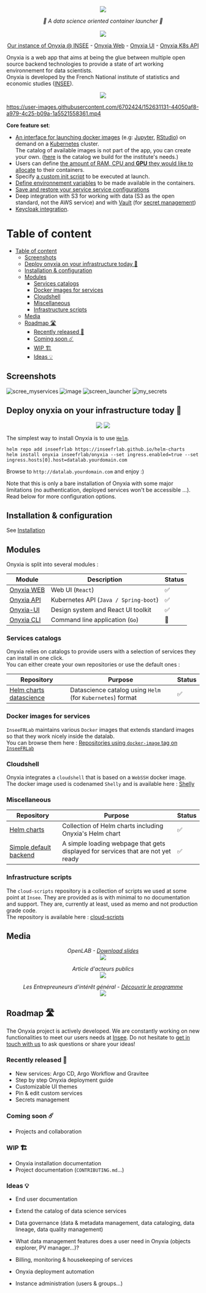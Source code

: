 <p align="center">
    <img src="https://user-images.githubusercontent.com/6702424/137828729-173cfe2b-54dc-4e7e-aa60-4e3fe3a4fb39.png">
</p>
<p align="center">
    <i>🔬 A data science oriented container launcher 🔬</i>
    <br>
    <br>
    <img src="https://img.shields.io/npm/l/onyxia-ui">
</p>

<p align="center">
  <a href="https://datalab.sspcloud.fr/catalog/inseefrlab-helm-charts-datascience" title="Instance of Onyxia hosted in INSEE's data center">Our instance of Onyxia @ INSEE</a>
  -
  <a href="https://github.com/InseeFrLab/onyxia-web">Onyxia Web</a>
  -
  <a href="https://github.com/InseeFrLab/onyxia-ui">Onyxia UI</a>
  -
  <a href="https://github.com/InseeFrLab/onyxia-api">Onyxia K8s API</a>
</p>

Onyxia is a web app that aims at being the glue between multiple open source backend technologies to
provide a state of art working environnement for data scientists.  
Onyxia is developed by the French National institute of statistics and economic studies ([INSEE](https://insee.fr)).  

<p align="center">
<img src="https://user-images.githubusercontent.com/6702424/136545513-f623d8c7-260d-4d93-a01e-2dc5af6ad473.gif" />
</p>

https://user-images.githubusercontent.com/6702424/152631131-44050af8-a979-4c25-b09a-1a5521558361.mp4

**Core feature set**:

- [An interface for launching docker images](https://datalab.sspcloud.fr/catalog/inseefrlab-helm-charts-datascience) 
  (e.g: [Jupyter](https://jupyter.org), [RStudio](https://www.rstudio.com)) on demand on a [Kubernetes](https://kubernetes.io) cluster.  
  The catalog of available images is not part of the app, you can create your own. 
  ([here](https://github.com/inseefrlab/helm-charts-datascience) is the catalog we build for the institute's needs.)
- Users can define [the amount of RAM, CPU and **GPU** they would like to allocate](https://user-images.githubusercontent.com/6702424/137818454-3fdb3efb-1fbd-4e4d-85b1-64b00d8af03e.png) 
  to their containers.
- Specify [a custom init script](https://user-images.githubusercontent.com/6702424/137819445-a9dfd053-a5f1-48da-a294-f20717512ef5.png) to be executed at launch.
- [Define environnement variables](https://user-images.githubusercontent.com/6702424/137819689-71e59823-a553-4c3c-8558-2576316e4709.png) to be made available in the containers.
- [Save and restore your service service configurations](https://user-images.githubusercontent.com/6702424/137819972-b9974760-4647-43ff-b985-f3facfce99de.png)
- Deep integration with S3 for working with data (S3 as the open standard, not the AWS service) and with [Vault](https://www.vaultproject.io) 
  (for [secret management](https://user-images.githubusercontent.com/6702424/137820741-bed9ee77-124a-46f6-b686-8b8dff1615bd.png))
- [Keycloak integration](https://user-images.githubusercontent.com/6702424/137821446-ed908862-69e3-464c-b347-bd8776a425cc.png).

# Table of content

- [Table of content](#table-of-content)
  - [Screenshots](#screenshots)
  - [Deploy onyxia on your infrastructure today 🚀](#deploy-onyxia-on-your-infrastructure-today-)
  - [Installation & configuration](#installation--configuration)
  - [Modules](#modules)
    - [Services catalogs](#services-catalogs)
    - [Docker images for services](#docker-images-for-services)
    - [Cloudshell](#cloudshell)
    - [Miscellaneous](#miscellaneous)
    - [Infrastructure scripts](#infrastructure-scripts)
  - [Media](#media)
  - [Roadmap 🛣](#roadmap-)
    - [Recently released 🎁](#recently-released-)
    - [Coming soon ☄️](#coming-soon-️)
    - [WIP 🏗](#wip-)
    - [Ideas 💡](#ideas-)

## Screenshots  
  
![scree_myservices](https://user-images.githubusercontent.com/6702424/121828699-a8a36600-ccc0-11eb-903c-1cd4b6cbb0ff.png)
![image](https://user-images.githubusercontent.com/6702424/140529760-37b5a57b-5da6-4993-ba30-c1a4da68edba.png)
![screen_launcher](https://user-images.githubusercontent.com/6702424/121828696-a80acf80-ccc0-11eb-86fb-c7d0bca55d4f.png)
![my_secrets](https://user-images.githubusercontent.com/6702424/121828695-a5a87580-ccc0-11eb-9e86-295fdac6c497.png)

## Deploy onyxia on your infrastructure today 🚀

<p align="center">
	<img src="https://user-images.githubusercontent.com/6702424/147029706-40b2d807-2733-44fe-9f59-08b935555848.png" />
	<img src="https://user-images.githubusercontent.com/6702424/137823160-40676450-36db-411d-a314-666d626d040f.png" />
</p>

The simplest way to install Onyxia is to use [`Helm`](https://helm.sh).

```
helm repo add inseefrlab https://inseefrlab.github.io/helm-charts
helm install onyxia inseefrlab/onyxia --set ingress.enabled=true --set ingress.hosts[0].host=datalab.yourdomain.com
```

Browse to `http://datalab.yourdomain.com` and enjoy :)

Note that this is only a bare installation of Onyxia with some major limitations (no authentication, deployed services won't be accessible ...). Read below for more configuration options.

## Installation & configuration

See [Installation](INSTALL.md)

## Modules

Onyxia is split into several modules :

| Module                                                 | Description                           | Status                 |
| ------------------------------------------------------ | --------------------------------------| ---------------------- |
| [Onyxia WEB](https://github.com/inseefrlab/onyxia-web) | Web UI (`React`)                      | :white_check_mark:     |
| [Onyxia API](https://github.com/inseefrlab/onyxia-api) | Kubernetes API (`Java / Spring-boot`) | :white_check_mark:     |
| [Onyxia-UI](https://github.com/InseeFrLab/onyxia-ui)   | Design system and React UI toolkit    | :white_check_mark:     |
| [Onyxia CLI](https://github.com/inseefrlab/onyxia-cli) | Command line application (`Go`)       | :large_orange_diamond: |

### Services catalogs

Onyxia relies on catalogs to provide users with a selection of services they can install in one click.  
You can either create your own repositories or use the default ones :

| Repository                                                                       | Purpose                                                    | Status             |
| -------------------------------------------------------------------------------- | ---------------------------------------------------------- | ------------------ |
| [Helm charts datascience](https://github.com/inseefrlab/helm-charts-datascience) | Datascience catalog using `Helm` (for `Kubernetes`) format | :white_check_mark: |

### Docker images for services

`InseeFRLab` maintains various `Docker` images that extends standard images so that they work nicely inside the datalab.  
You can browse them here : [Repositories using `docker-image` tag on `InseeFRLab`](https://github.com/search?q=topic%3Adocker-image+org%3AInseeFrLab+fork%3Atrue)

### Cloudshell

Onyxia integrates a `cloudshell` that is based on a `WebSSH` docker image.  
The docker image used is codenamed `Shelly` and is available here : [Shelly](https://github.com/inseefrlab/shelly)

### Miscellaneous

| Repository                                                                     | Purpose                                                                          | Status             |
| ------------------------------------------------------------------------------ | -------------------------------------------------------------------------------- | ------------------ |
| [Helm charts](https://github.com/inseefrlab/helm-charts)                       | Collection of Helm charts including Onyxia's Helm chart                          | :white_check_mark: |
| [Simple default backend](https://github.com/InseeFrLab/simple-default-backend) | A simple loading webpage that gets displayed for services that are not yet ready | :white_check_mark: |

### Infrastructure scripts

The `cloud-scripts` repository is a collection of scripts we used at some point at `Insee`. They are provided as is with minimal to no documentation and support. They are, currently at least, used as memo and not production grade code.  
The repository is available here : [cloud-scripts](https://github.com/inseefrlab/cloud-scripts)

## Media

<p align="center">
    <i>OpenLAB - <a href="https://speakerdeck.com/etalabia/openlab-onyxia-06122021?slide=6">Download slides</a></i><br>
    <a href="https://bbb-dinum-scalelite.visio.education.fr/playback/presentation/2.3/9be5b08deee82b1ba557f360214500580cfbda51-1638792324069">
        <img src="https://user-images.githubusercontent.com/6702424/147028499-cab9868d-1cee-439d-a777-59f5c2169b3a.png">
    </a>
</p>

<p align="center">
    <i>Article d'acteurs publics</i><br>
    <a href="https://www.acteurspublics.fr/articles/une-boite-a-outils-en-ligne-pour-booster-lexploitation-des-donnees-dans-ladministration">
        <img src="https://user-images.githubusercontent.com/6702424/147030430-afec9c32-372d-4118-85ee-4c773f16d12c.png">
    </a>
</p>

<p align="center">
    <i>Les Entrepreuneurs d'intérêt général - <a href="https://eig.etalab.gouv.fr">Découvrir le programme</a> </i><br>
    <a href="https://youtu.be/ukMHBAXwzRg">
        <img src="https://user-images.githubusercontent.com/6702424/137893928-e341f3fe-13cf-44e6-9332-7ade8653c7f8.png">
    </a>
</p>

## Roadmap 🛣

The Onyxia project is actively developed. We are constantly working on new functionalities to meet our users needs at [Insee](https://github.com/InseeFr). Do not hesitate to [get in touch with us](https://github.com/InseeFrLab/onyxia/discussions/new) to ask questions or share your ideas!
### Recently released 🎁

- New services: Argo CD, Argo Workflow and Gravitee
- Step by step Onyxia deployment guide
- Customizable UI themes
- Pin & edit custom services
- Secrets management

### Coming soon ☄️

- Projects and collaboration

### WIP 🏗

- Onyxia installation documentation
- Project documentation (`CONTRIBUTING.md`...)

### Ideas 💡

- End user documentation
- Extend the catalog of data science services
- Data governance (data & metadata management, data cataloging, data lineage, data quality management)
- What data management features does a user need in Onyxia (objects explorer, PV manager...)?
- Billing, monitoring & housekeeping of services


- Onyxia deployment automation
- Instance administration (users & groups...)

